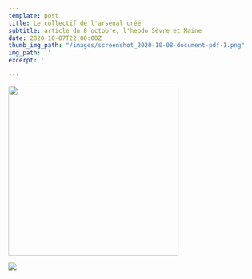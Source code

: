 ```yaml
---
template: post
title: Le collectif de l'arsenal créé
subtitle: article du 8 octobre, l'hebdo Sèvre et Maine
date: 2020-10-07T22:00:00Z
thumb_img_path: "/images/screenshot_2020-10-08-document-pdf-1.png"
img_path: ''
excerpt: ''

---
```

<img src="/images/screenshot_2020-10-08-document-pdf-1.png" width="340"/>

![](/images/capture.png)